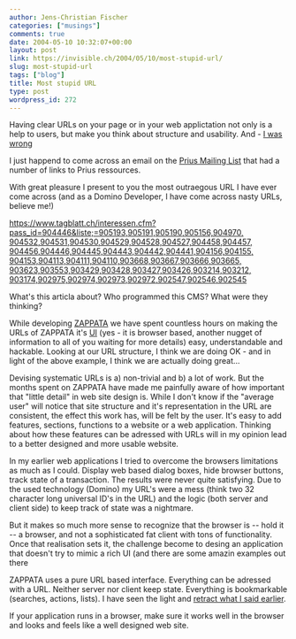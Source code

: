 ```yaml
---
author: Jens-Christian Fischer
categories: ["musings"]
comments: true
date: 2004-05-10 10:32:07+00:00
layout: post
link: https://invisible.ch/2004/05/10/most-stupid-url/
slug: most-stupid-url
tags: ["blog"]
title: Most stupid URL
type: post
wordpress_id: 272
---
```


Having clear URLs on your page or in your web applictation not only is a help to users, but make you think about structure and usability. And - [I was wrong](/archives/000132.html)

I just happend to come across an email on the [Prius Mailing List](https://de.groups.yahoo.com/group/toyota_prius_de/) that had a number of links to Prius ressources.

With great pleasure I present to you the most outraegous URL I have ever come across (and as a Domino Developer, I have come across nasty URLs, believe me!)

[https://www.tagblatt.ch/interessen.cfm?pass_id=904446&liste;=905193,905191,905190,905156,904970,  
904532,904531,904530,904529,904528,904527,904458,904457,  
904456,904446,904445,904443,904442,904441,904156,904155,  
904153,904113,904111,904110,903668,903667,903666,903665,  
903623,903553,903429,903428,903427,903426,903214,903212,  
903174,902975,902974,902973,902972,902547,902546,902545](https://www.tagblatt.ch/interessen.cfm?pass_id=904446&liste=905193,905191,905190,905156,904970,904532,904531,904530,904529,904528,904527,904458,904457,904456,904446,904445,904443,904442,904441,904156,904155,904153,904113,904111,904110,903668,903667,903666,903665,903623,903553,903429,903428,903427,903426,903214,903212,903174,902975,902974,902973,902972,902547,902546,902545)

What's this articla about? Who programmed this CMS? What were they thinking?

While developing [ZAPPATA](https://www.zappatanetworks.com/) we have spent countless hours on making the URLs of ZAPPATA it's [UI](https://www.useit.com/alertbox/990321.html) (yes - it is browser based, another nugget of information to all of you waiting for more details) easy, understandable and hackable. Looking at our URL structure, I think we are doing OK - and in light of the above example, I think we are actually doing great...

Devising systematic URLs is a) non-trivial and b) a lot of work. But the months spent on ZAPPATA have made me painfully aware of how important that "little detail" in web site design is. While I don't know if the "average user" will notice that site structure and it's representation in the URL are consistent, the effect this work has, will be felt by the user. It's easy to add features, sections, functions to a website or a web application. Thinking about how these features can be adressed with URLs will in my opinion lead to a better designed and more usable website.

In my earlier web applications I tried to overcome the browsers limitations as much as I could. Display web based dialog boxes, hide browser buttons, track state of a transaction. The results were never quite satisfying. Due to the used technology (Domino) my URL's were a mess (think two 32 character long universal ID's in the URL) and the logic (both server and client side) to keep track of state was a nightmare. 

But it makes so much more sense to recognize that the browser is -- hold it -- a browser, and not a sophisticated fat client with tons of functionality. Once that realisation sets it, the challenge become to desing an application that doesn't try to mimic a rich UI (and there are some amazin examples out there 

ZAPPATA uses a pure URL based interface. Everything can be adressed with a URL. Neither server nor client keep state. Everything is bookmarkable (searches, actions, lists). I have seen the light and [retract what I said earlier](/archives/000132.html).

If your application runs in a browser, make sure it works well in the browser and looks and feels like a well designed web site.
